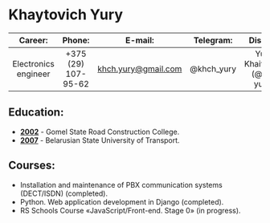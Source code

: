 # Khaytovich Yury

| Career:              | Phone:              | E-mail:             | Telegram:  |Discord                   |
|:--------------------:|:-------------------:|:-------------------:|:----------:|:------------------------:|
| Electronics engineer | +375 (29) 107-95-62 | khch.yury@gmail.com | @khch_yury |Yury Khaitovich (@kh-yury)|

Education:
-
- <u>**2002**</u> - Gomel State Road Construction College.
- <u>**2007**</u> - Belarusian State University of Transport.

Courses:
-
- Installation and maintenance of PBX communication systems (DECT/ISDN) (completed).
- Python. Web application development in Django (completed).
- RS Schools Course «JavaScript/Front-end. Stage 0» (in progress).